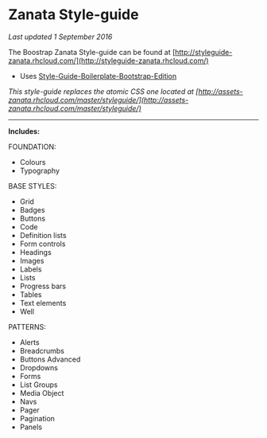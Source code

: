 # Zanata Style-guide
*Last updated 1 September 2016*

The Boostrap Zanata Style-guide can be found at [http://styleguide-zanata.rhcloud.com/](http://styleguide-zanata.rhcloud.com/)

- Uses [Style-Guide-Boilerplate-Bootstrap-Edition](https://github.com/kemie/Style-Guide-Boilerplate-Bootstrap-Edition)

*This style-guide replaces the atomic CSS one located at [http://assets-zanata.rhcloud.com/master/styleguide/](http://assets-zanata.rhcloud.com/master/styleguide/)*

---

**Includes:**

FOUNDATION:

- Colours
- Typography

BASE STYLES:

- Grid
- Badges
- Buttons
- Code
- Definition lists
- Form controls  
- Headings
- Images
- Labels
- Lists   
- Progress bars
- Tables
- Text elements
- Well

PATTERNS:

- Alerts
- Breadcrumbs
- Buttons Advanced
- Dropdowns
- Forms
- List Groups
- Media Object
- Navs
- Pager
- Pagination
- Panels
